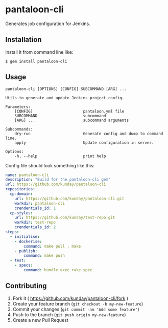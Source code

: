 # pantaloon-cli

Generates job configuration for Jenkins.

## Installation

Install it from command line like:

    $ gem install pantaloon-cli

## Usage
```shell
pantaloon-cli [OPTIONS] [CONFIG] SUBCOMMAND [ARG] ...

Utils to generate and update Jenkins project config.

Parameters:
    [CONFIG]                      pantaloon.yml file
    SUBCOMMAND                    subcommand
    [ARG] ...                     subcommand arguments

Subcommands:
    dry-run                       Generate config and dump to command line.
    apply                         Update configuration in server.

Options:
    -h, --help                    print help
```

Config file should look something like this:

```yaml
name: pantaloon-cli
description: "Build for the pantaloon-cli gem"
url: https://github.com/kunday/pantaloon-cli
repositories:
  cp-domain:
    url: https://github.com/kunday/pantaloon-cli.git
    workdir: pantaloon-cli
    crendentials_id: 1
  cp-styles:
    url: https://github.com/kunday/test-repo.git
    workdir: test-repo
    crendentials_id: 2
steps:
  - initialise:
    - dockerise:
        command: make pull ; make
    - publish:
        command: make push
  - test:
    - specs:
        command: bundle exec rake spec
```

## Contributing

1. Fork it ( https://github.com/kunday/pantaloon-cli/fork )
2. Create your feature branch (`git checkout -b my-new-feature`)
3. Commit your changes (`git commit -am 'Add some feature'`)
4. Push to the branch (`git push origin my-new-feature`)
5. Create a new Pull Request
